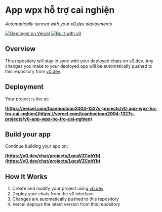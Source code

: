 # App wpx hỗ trợ cai nghiện

*Automatically synced with your [v0.dev](https://v0.dev) deployments*

[![Deployed on Vercel](https://img.shields.io/badge/Deployed%20on-Vercel-black?style=for-the-badge&logo=vercel)](https://vercel.com/tuanhoctoan2004-1327s-projects/v0-app-wpx-ho-tro-cai-nghien)
[![Built with v0](https://img.shields.io/badge/Built%20with-v0.dev-black?style=for-the-badge)](https://v0.dev/chat/projects/LqcaVZCqhYb)

## Overview

This repository will stay in sync with your deployed chats on [v0.dev](https://v0.dev).
Any changes you make to your deployed app will be automatically pushed to this repository from [v0.dev](https://v0.dev).

## Deployment

Your project is live at:

**[https://vercel.com/tuanhoctoan2004-1327s-projects/v0-app-wpx-ho-tro-cai-nghien](https://vercel.com/tuanhoctoan2004-1327s-projects/v0-app-wpx-ho-tro-cai-nghien)**

## Build your app

Continue building your app on:

**[https://v0.dev/chat/projects/LqcaVZCqhYb](https://v0.dev/chat/projects/LqcaVZCqhYb)**

## How It Works

1. Create and modify your project using [v0.dev](https://v0.dev)
2. Deploy your chats from the v0 interface
3. Changes are automatically pushed to this repository
4. Vercel deploys the latest version from this repository